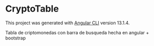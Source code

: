 # CryptoTable

This project was generated with [Angular CLI](https://github.com/angular/angular-cli) version 13.1.4.

Tabla de criptomonedas con barra de busqueda hecha en angular + bootstrap
